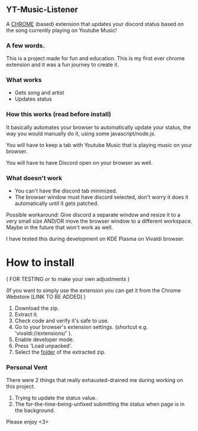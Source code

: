 ## YT-Music-Listener
A <ins>CHROME</ins> (based) extension that updates your discord status based on the song currently playing on Youtube Music!

### A few words.
This is a project made for fun and education. This is my first ever chrome extension and it was a fun journey to create it.

### What works
 + Gets song and artist
 + Updates status

### How this works (read before install)

It basically automates your browser to automatically update your status, the way you would manually do it, using some javascript/node.js.  
   
You will have to keep a tab with Youtube Music that is playing music on your browser.    

You will have to have Discord open on your browser as well.

### What doesn't work

+ You can't have the discord tab minimized.
+ The browser window must have discord selected, don't worry it does it automatically until it gets patched.

Possible workaround: Give discord a separate window and resize it to a very small size AND/OR move the browser window to a different workspace. Maybe in the future that won't work as well. 

I have tested this during development on KDE Plasma on Vivaldi browser.

# How to install
( FOR TESTING or to make your own adjustments )

(If you want to simply use the extension you can get it from the Chrome Webstore [LINK TO BE ADDED] )

1. Download the zip.
2. Extract it.
3. Check code and verify it's safe to use.
4. Go to your browser's extension settings.
(shortcut e.g. 'vivaldi://extensions/' ).
5. Enable developer mode.
6. Press 'Load unpacked'.
7. Select the <ins>folder</ins> of the extracted zip.

### Personal Vent

There were 2 things that really exhausted-drained me during working on this project.

1. Trying to update the status value.
2. The for-the-time-being-unfixed submitting the status when page is in the background.

Please enjoy <3>
